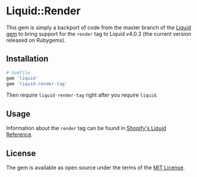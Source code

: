 # Liquid::Render

This gem is simply a backport of code from the master branch of the [Liquid gem](https://github.com/shopify/liquid) to bring
support for the `render` tag to Liquid v4.0.3 (the current version released on
Rubygems).

## Installation

```ruby
# Gemfile
gem 'liquid'
gem 'liquid-render-tag'
```

Then require `liquid-render-tag` right after you require `liquid`.

## Usage

Information about the `render` tag can be found in [Shopify's Liquid Reference](https://shopify.dev/docs/themes/liquid/reference/tags/theme-tags#render).

## License

The gem is available as open source under the terms of the [MIT License](https://opensource.org/licenses/MIT).
